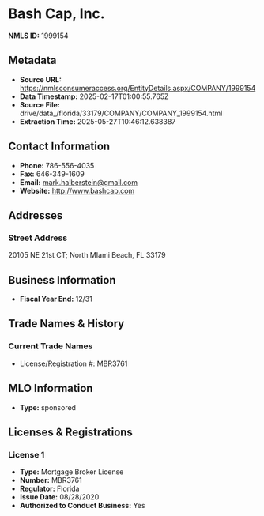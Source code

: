 # Bash Cap, Inc.

**NMLS ID:** 1999154

## Metadata
- **Source URL:** https://nmlsconsumeraccess.org/EntityDetails.aspx/COMPANY/1999154
- **Data Timestamp:** 2025-02-17T01:00:55.765Z
- **Source File:** drive/data_/florida/33179/COMPANY/COMPANY_1999154.html
- **Extraction Time:** 2025-05-27T10:46:12.638387

## Contact Information
- **Phone:** 786-556-4035
- **Fax:** 646-349-1609
- **Email:** mark.halberstein@gmail.com
- **Website:** http://www.bashcap.com

## Addresses
### Street Address
20105 NE 21st CT; North MIami Beach, FL 33179

## Business Information
- **Fiscal Year End:** 12/31

## Trade Names & History
### Current Trade Names
- License/Registration #: MBR3761

## MLO Information
- **Type:** sponsored

## Licenses & Registrations

### License 1
- **Type:** Mortgage Broker License
- **Number:** MBR3761
- **Regulator:** Florida
- **Issue Date:** 08/28/2020
- **Authorized to Conduct Business:** Yes
